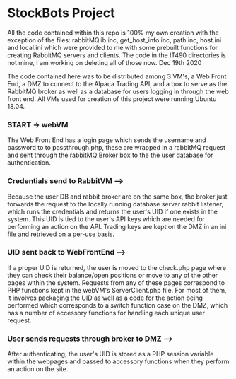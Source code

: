 # StockBots Project

All the code contained within this repo is 100% my own creation with the exception of the files:
rabbitMQlib.inc, 
get_host_info.inc, 
path.inc, 
host.ini
and local.ini 
which were provided to me with some prebuilt functions for creating RabbitMQ servers and clients. The code in the IT490 directories is not mine, I am working on deleting all of those now. Dec 19th 2020


The code contained here was to be distributed among 3 VM's, a Web Front End, a DMZ to connect to the Alpaca Trading API, and a box to serve as the RabbitMQ broker as well as a database for users logging in through the web front end. All VMs used for creation of this project were running Ubuntu 18.04.

### START -> webVM  

  The Web Front End has a login page which sends the username and password to to passthrough.php, these are wrapped in a rabbitMQ request and sent through the rabbitMQ Broker box to the the user database for authentication.
  
  
 ### Credentials send to RabbitVM -->
  Because the user DB and rabbit broker are on the same box, the broker just forwards the request to the locally running database server rabbit listener, which runs the credentials and returns the user's UID if one exists in the system. This UID is tied to the user's API keys which are needed for performing an action on the API. Trading keys are kept on the DMZ in an ini file and retrieved on a per-use basis. 
  
###  UID sent back to WebFrontEnd --> 
   If a proper UID is returned, the user is moved to the check.php page where they can check their balance/open positions or move to any of the other pages within the system. Requests from any of these pages correspond to PHP functions kept in the webVM's ServerClient.php file. For most of them, it involves packaging the UID as well as a code for the action being performed which corresponds to a switch function case on the DMZ, which has a number of accessory functions for handling each unique user request. 
  
### User sends requests through broker to DMZ -->
After authenticating, the user's UID is stored as a PHP session variable within the webpages and passed to accessory functions when they perform an action on the site.  
  
